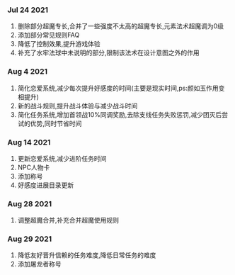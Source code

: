 ### Jul 24 2021 ###
1. 删除部分超魔专长,合并了一些强度不太高的超魔专长,元素法术超魔调为0级
2. 添加部分常见规则FAQ
3. 降低了控制效果,提升游戏体验
4. 补充了水牢法球中未说明的部分,限制该法术在设计意图之外的作用
### Aug 4 2021 ###
1. 简化恋爱系统,减少每次提升好感度的时间(主要是现实时间,ps:颜如玉作用变相提升)
2. 新的战斗规则,提升战斗体验与减少战斗时间
3. 简化任务系统,增加首领战10%同调奖励,去除支线任务失败惩罚,减少团灭后尝试的优势,同时节省时间
### Aug 14 2021 ###
1. 更新恋爱系统,减少进阶任务时间
2. NPC人物卡
3. 添加称号
4. 好感度进展目录更新
### Aug 28 2021 ###
1. 调整超魔合并,补充合并超魔使用规则
### Aug 29 2021 ###
1. 降低友好晋升信赖的任务难度,降低日常任务的难度
2. 添加屠龙者称号